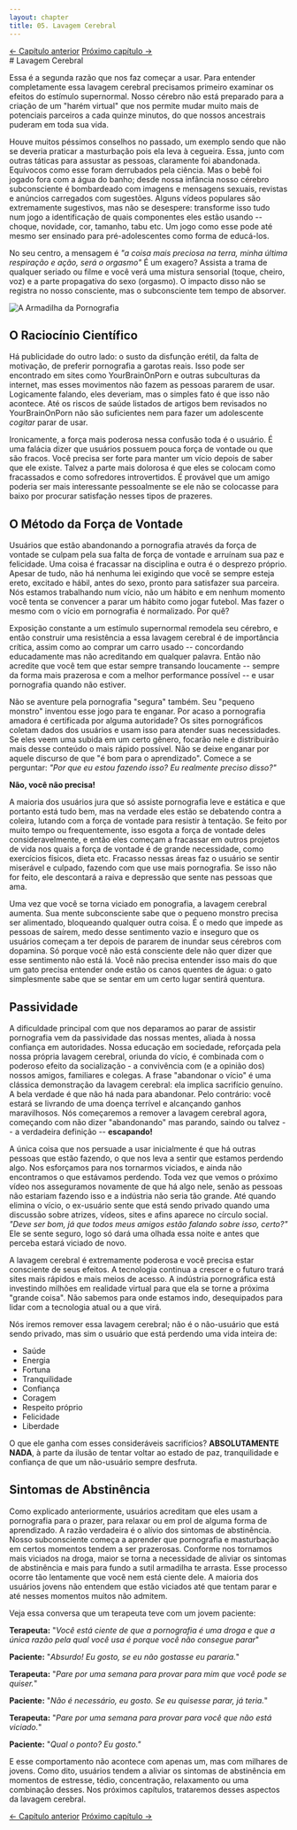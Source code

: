 ```yaml
---
layout: chapter
title: 05. Lavagem Cerebral 
---
```

<div class="pagination-selector">
<a href="04-natureza.html" class="chapter-btn">&larr; Capítulo anterior</a>
<a href="06-caracteristicas-lavagem-cerebral.html" class="chapter-btn">Próximo capítulo &#8594;</a>
</div>
# Lavagem Cerebral

Essa é a segunda razão que nos faz começar a usar. Para entender completamente essa lavagem cerebral precisamos primeiro examinar os efeitos do estímulo supernormal. Nosso cérebro não está preparado para a criação de um "harém virtual" que nos permite mudar muito mais de potenciais parceiros a cada quinze minutos, do que nossos ancestrais puderam em toda sua vida.

Houve muitos péssimos conselhos no passado, um exemplo sendo que não se deveria praticar a masturbação pois ela leva à cegueira. Essa, junto com outras táticas para assustar as pessoas, claramente foi abandonada. Equívocos como esse foram derrubados pela ciência. Mas o bebê foi jogado fora com a água do banho; desde nossa infância nosso cérebro subconsciente é bombardeado com imagens e mensagens sexuais, revistas e anúncios carregados com sugestões. Alguns vídeos populares são extremamente sugestivos, mas não se desespere: transforme isso tudo num jogo a identificação de quais componentes eles estão usando -- choque, novidade, cor, tamanho, tabu etc. Um jogo como esse pode até mesmo ser ensinado para pré-adolescentes como forma de educá-los.

No seu centro, a mensagem é *"a coisa mais preciosa na terra, minha última respiração e ação, será o orgasmo"* É um exagero? Assista a trama de qualquer seriado ou filme e você verá uma mistura sensorial (toque, cheiro, voz) e a parte propagativa do sexo (orgasmo). O impacto disso não se registra no nosso consciente, mas o subconsciente tem tempo de absorver.

![A Armadilha da Pornografia](imagens/armadilha.png)

## O Raciocínio Científico

Há publicidade do outro lado: o susto da disfunção erétil, da falta de motivação, de preferir pornografia a garotas reais. Isso pode ser encontrado em sites como YourBrainOnPorn e outras subculturas da internet, mas esses movimentos não fazem as pessoas pararem de usar. Logicamente falando, eles deveriam, mas o simples fato é que isso não acontece. Até os riscos de saúde listados de artigos bem revisados no YourBrainOnPorn não são suficientes nem para fazer um adolescente *cogitar* parar de usar.

Ironicamente, a força mais poderosa nessa confusão toda é o usuário. É uma falácia dizer que usuários possuem pouca força de vontade ou que são fracos. Você precisa ser forte para manter um vício depois de saber que ele existe. Talvez a parte mais dolorosa é que eles se colocam como fracassados e como sofredores introvertidos. É provável que um amigo poderia ser mais interessante pessoalmente se ele não se colocasse para baixo por procurar satisfação nesses tipos de prazeres.

## O Método da Força de Vontade

Usuários que estão abandonando a pornografia através da força de vontade se culpam pela sua falta de força de vontade e arruínam sua paz e felicidade. Uma coisa é fracassar na disciplina e outra é o desprezo próprio. Apesar de tudo, não há nenhuma lei exigindo que você se sempre esteja ereto, excitado e hábil, antes do sexo, pronto para satisfazer sua parceira. Nós estamos trabalhando num vício, não um hábito e em nenhum momento você tenta se convencer a parar um hábito como jogar futebol. Mas fazer o mesmo com o vício em pornografia é normalizado. Por quê?

Exposição constante a um estímulo supernormal remodela seu cérebro, e então construir uma resistência a essa lavagem cerebral é de importância crítica, assim como ao comprar um carro usado -- concordando educadamente mas não acreditando em qualquer palavra. Então não acredite que você tem que estar sempre transando loucamente -- sempre da forma mais prazerosa e com a melhor performance possível -- e usar pornografia quando não estiver. 

Não se aventure pela pornografia "segura" também. Seu "pequeno monstro" inventou esse jogo para te enganar. Por acaso a pornografia amadora é certificada por alguma autoridade? Os sites pornográficos coletam dados dos usuários e usam isso para atender suas necessidades. Se eles veem uma subida em um certo gênero, focarão nele e distribuirão mais desse conteúdo o mais rápido possível. Não se deixe enganar por aquele discurso de que "é bom para o aprendizado". Comece a se perguntar: *"Por que eu estou fazendo isso? Eu realmente preciso disso?"*

**Não, você não precisa!**

A maioria dos usuários jura que só assiste pornografia leve e estática e que portanto está tudo bem, mas na verdade eles estão se debatendo contra a coleira, lutando com a força de vontade para resistir à tentação. Se feito por muito tempo ou frequentemente, isso esgota a força de vontade deles consideravelmente, e então eles começam a fracassar em outros projetos de vida nos quais a força de vontade é de grande necessidade, como exercícios físicos, dieta etc. Fracasso nessas áreas faz o usuário se sentir miserável e culpado, fazendo com que use mais pornografia. Se isso não for feito, ele descontará a raiva e depressão que sente nas pessoas que ama.

Uma vez que você se torna viciado em ponografia, a lavagem cerebral aumenta. Sua mente subconsciente sabe que o pequeno monstro precisa ser alimentado, bloqueando qualquer outra coisa. É o medo que impede as pessoas de saírem, medo desse sentimento vazio e inseguro que os usuários começam a ter depois de pararem de inundar seus cérebros com dopamina. Só porque você não está consciente dele não quer dizer que esse sentimento não está lá. Você não precisa entender isso mais do que um gato precisa entender onde estão os canos quentes de água: o gato simplesmente sabe que se sentar em um certo lugar sentirá quentura.

## Passividade

A dificuldade principal com que nos deparamos ao parar de assistir pornografia vem da passividade das nossas mentes, aliada à nossa confiança em autoridades. Nossa educação em sociedade, reforçada pela nossa própria lavagem cerebral, oriunda do vício, é combinada com o poderoso efeito da socialização - a convivência com (e a opinião dos) nossos amigos, familiares e colegas. A frase "abandonar o vício" é uma clássica demonstração da lavagem cerebral: ela implica sacrifício genuíno. A bela verdade é que não há nada para abandonar. Pelo contrário: você estará se livrando de uma doença terrível e alcançando ganhos maravilhosos. Nós começaremos a remover a lavagem cerebral agora, começando com não dizer "abandonando" mas parando, saindo ou talvez -- a verdadeira definição -- **escapando!**

A única coisa que nos persuade a usar inicialmente é que há outras pessoas que estão fazendo, o que nos leva a sentir que estamos perdendo algo. Nos esforçamos para nos tornarmos viciados, e ainda não encontramos o que estávamos perdendo. Toda vez que vemos o próximo vídeo nos asseguramos novamente de que há algo nele, senão as pessoas não estariam fazendo isso e a indústria não seria tão grande. Até quando elimina o vício, o ex-usuário sente que está sendo privado quando uma discussão sobre atrizes, vídeos, sites e afins aparece no círculo social. *"Deve ser bom, já que todos meus amigos estão falando sobre isso, certo?"* Ele se sente seguro, logo só dará uma olhada essa noite e antes que perceba estará viciado de novo.

A lavagem cerebral é extremamente poderosa e você precisa estar consciente de seus efeitos. A tecnologia continua a crescer e o futuro trará sites mais rápidos e mais meios de acesso. A indústria pornográfica está investindo milhões em realidade virtual para que ela se torne a próxima "grande coisa". Não sabemos para onde estamos indo, desequipados para lidar com a tecnologia atual ou a que virá.

Nós iremos remover essa lavagem cerebral; não é o não-usuário que está sendo privado, mas sim o usuário que está perdendo uma vida inteira de:

- Saúde
- Energia
- Fortuna
- Tranquilidade
- Confiança
- Coragem
- Respeito próprio
- Felicidade
- Liberdade

O que ele ganha com esses consideráveis sacrifícios? **ABSOLUTAMENTE NADA**, à parte da ilusão de tentar voltar ao estado de paz, tranquilidade e confiança de que um não-usuário sempre desfruta.

## Sintomas de Abstinência

Como explicado anteriormente, usuários acreditam que eles usam a pornografia para o prazer, para relaxar ou em prol de alguma forma de aprendizado. A razão verdadeira é o alívio dos sintomas de abstinência. Nosso subconsciente começa a aprender que pornografia e masturbação em certos momentos tendem a ser prazerosas. Conforme nos tornamos mais viciados na droga, maior se torna a necessidade de aliviar os sintomas de abstinência e mais para fundo a sutil armadilha te arrasta. Esse processo ocorre tão lentamente que você nem está ciente dele. A maioria dos usuários jovens não entendem que estão viciados até que tentam parar e até nesses momentos muitos não admitem.

Veja essa conversa que um terapeuta teve com um jovem paciente:

**Terapeuta:** "*Você está ciente de que a pornografia é uma droga e que a única razão pela qual você usa é porque você não consegue parar*"

**Paciente:** "*Absurdo! Eu gosto, se eu não gostasse eu pararia.*"

**Terapeuta:** "*Pare por uma semana para provar para mim que você pode se quiser.*"

**Paciente:** "*Não é necessário, eu gosto. Se eu quisesse parar, já teria.*"

**Terapeuta:** "*Pare por uma semana para provar para você que não está viciado.*"

**Paciente:** "*Qual o ponto? Eu gosto."*

E esse comportamento não acontece com apenas um, mas com milhares de jovens. Como dito, usuários tendem a aliviar os sintomas de abstinência em momentos de estresse, tédio, concentração, relaxamento ou uma combinação desses. Nos próximos capítulos, trataremos desses aspectos da lavagem cerebral.

<div class="pagination-selector">
<a href="04-natureza.html" class="chapter-btn">&larr; Capítulo anterior</a>
<a href="06-caracteristicas-lavagem-cerebral.html" class="chapter-btn">Próximo capítulo &#8594;</a>
</div>
